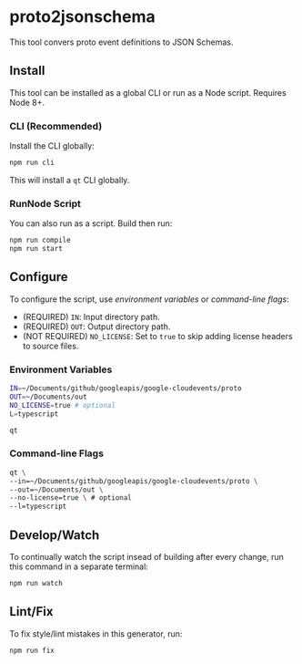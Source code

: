 # proto2jsonschema

This tool convers proto event definitions to JSON Schemas.

## Install

This tool can be installed as a global CLI or run as a Node script. Requires Node 8+.

### CLI (Recommended)

Install the CLI globally:

```sh
npm run cli
```

This will install a `qt` CLI globally.

### RunNode Script

You can also run as a script. Build then run:

```sh
npm run compile
npm run start
```

## Configure

To configure the script, use _environment variables_ or _command-line flags_:

- (REQUIRED) `IN`: Input directory path.
- (REQUIRED) `OUT`: Output directory path.
- (NOT REQUIRED) `NO_LICENSE`: Set to `true` to skip adding license headers to source files.

### Environment Variables

```sh
IN=~/Documents/github/googleapis/google-cloudevents/proto
OUT=~/Documents/out
NO_LICENSE=true # optional
L=typescript

qt
```

### Command-line Flags

```sh
qt \
--in=~/Documents/github/googleapis/google-cloudevents/proto \
--out=~/Documents/out \
--no-license=true \ # optional
--l=typescript
```

## Develop/Watch

To continually watch the script insead of building after every change,
run this command in a separate terminal:

```sh
npm run watch
```

## Lint/Fix

To fix style/lint mistakes in this generator, run:

```sh
npm run fix
```